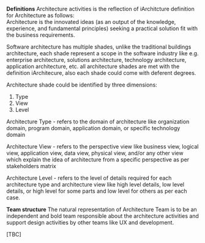 **Definitions**
Architecture activities is the reflection of iArchitcture definition for Architecture as follows:</br> 
Architecture is the innovated ideas (as an output of the knowledge, experience, and fundamental principles) seeking a practical solution fit with the business requirements.

Software architecture has multiple shades, unlike the traditional buildings architecture, each shade represent a scope in the software industry like e.g. enterprise architecture, solutions architecture, technology architecture, application architecture, etc. all architecture shades are met with the definition iArchitecure, also each shade could come with deferent degrees.

Architecture shade could be identified by three dimensions:
1. Type
2. View
3. Level

Architecture Type - refers to the domain of architecture like organization domain, program domain, application domain, or specific technology domain 

Architecture View - refers to the perspective view like business view, logical view, application view, data view, physical view, and/or any other view which explain the idea of architecture from a specific perspective as per stakeholders matrix

Architecture Level - refers to the level of details required for each architecture type and architecture view like high level details, low level details, or high level for some parts and low level for others as per each case.


**Team structure**
The natural representation of Architecture Team is to be an independent and bold team responsible about the architecture activities and support design activities by other teams like UX and development.

[TBC]

